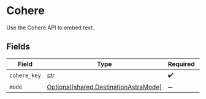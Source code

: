 # Cohere

Use the Cohere API to embed text.


## Fields

| Field                                                                                | Type                                                                                 | Required                                                                             | Description                                                                          |
| ------------------------------------------------------------------------------------ | ------------------------------------------------------------------------------------ | ------------------------------------------------------------------------------------ | ------------------------------------------------------------------------------------ |
| `cohere_key`                                                                         | *str*                                                                                | :heavy_check_mark:                                                                   | N/A                                                                                  |
| `mode`                                                                               | [Optional[shared.DestinationAstraMode]](../../models/shared/destinationastramode.md) | :heavy_minus_sign:                                                                   | N/A                                                                                  |